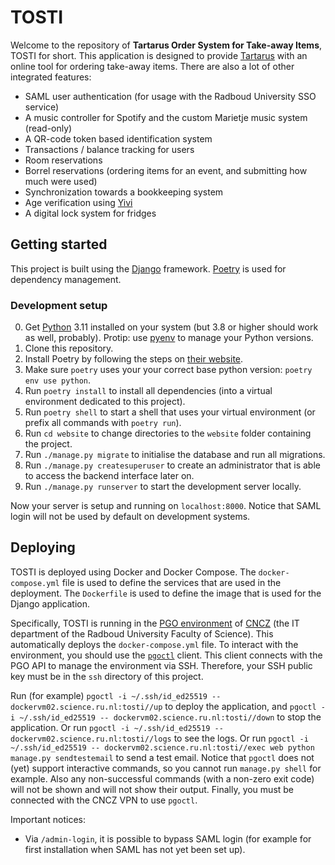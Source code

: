 # TOSTI

Welcome to the repository of **Tartarus Order System for Take-away Items**, TOSTI for short. 
This application is designed to provide [Tartarus](https://tartarus.science.ru.nl) with an online tool for ordering take-away items.
There are also a lot of other integrated features:

- SAML user authentication (for usage with the Radboud University SSO service)
- A music controller for Spotify and the custom Marietje music system (read-only)
- A QR-code token based identification system
- Transactions / balance tracking for users
- Room reservations
- Borrel reservations (ordering items for an event, and submitting how much were used)
- Synchronization towards a bookkeeping system
- Age verification using [Yivi](https://www.yivi.app)
- A digital lock system for fridges

## Getting started
This project is built using the [Django](https://github.com/django/django) framework. [Poetry](https://python-poetry.org) is used for dependency management.

### Development setup

0. Get [Python](https://www.python.org) 3.11 installed on your system (but 3.8 or higher should work as well, probably). Protip: use [pyenv](https://github.com/pyenv/pyenv) to manage your Python versions.
1. Clone this repository. 
2. Install Poetry by following the steps on [their website](https://python-poetry.org/docs/#installation).
3. Make sure `poetry` uses your your correct base python version: `poetry env use python`. 
4. Run `poetry install` to install all dependencies (into a virtual environment dedicated to this project).
5. Run `poetry shell` to start a shell that uses your virtual environment (or prefix all commands with `poetry run`).
6. Run ```cd website``` to change directories to the ```website``` folder containing the project.
7. Run ```./manage.py migrate``` to initialise the database and run all migrations. 
8. Run ```./manage.py createsuperuser``` to create an administrator that is able to access the backend interface later on. 
9. Run ```./manage.py runserver``` to start the development server locally.

Now your server is setup and running on ```localhost:8000```.
Notice that SAML login will not be used by default on development systems.

## Deploying
TOSTI is deployed using Docker and Docker Compose. The `docker-compose.yml` file is used to define the services that are used in the deployment. The `Dockerfile` is used to define the image that is used for the Django application.

Specifically, TOSTI is running in the [PGO environment](https://github.com/miekg/pgo) of [CNCZ](https://cncz.science.ru.nl/nl/) (the IT department of the Radboud University Faculty of Science). 
This automatically deploys the `docker-compose.yml` file.
To interact with the environment, you should use the [`pgoctl`](https://github.com/miekg/pgo/blob/main/cmd/pgoctl/) client.
This client connects with the PGO API to manage the environment via SSH.
Therefore, your SSH public key must be in the `ssh` directory of this project.

Run (for example) `pgoctl -i ~/.ssh/id_ed25519 -- dockervm02.science.ru.nl:tosti//up` to deploy the application, and `pgoctl -i ~/.ssh/id_ed25519 -- dockervm02.science.ru.nl:tosti//down` to stop the application.
Or run `pgoctl -i ~/.ssh/id_ed25519 -- dockervm02.science.ru.nl:tosti//logs` to see the logs.
Or run `pgoctl -i ~/.ssh/id_ed25519 -- dockervm02.science.ru.nl:tosti//exec web python manage.py sendtestemail` to send a test email.
Notice that `pgoctl` does not (yet) support interactive commands, so you cannot run `manage.py shell` for example.
Also any non-successful commands (with a non-zero exit code) will not be shown and will not show their output.
Finally, you must be connected with the CNCZ VPN to use `pgoctl`.

Important notices:
- Via `/admin-login`, it is possible to bypass SAML login (for example for first installation when SAML has not yet been set up).
